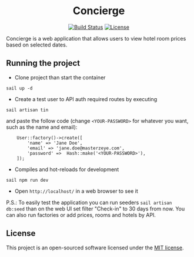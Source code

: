 <h1 align="center">Concierge</h1>

<p align="center">
<a href="https://github.com/laravel/framework/actions"><img src="https://github.com/laravel/framework/workflows/tests/badge.svg" alt="Build Status"></a>
<a href="https://packagist.org/packages/laravel/framework"><img src="https://img.shields.io/packagist/l/laravel/framework" alt="License"></a>
</p>

Concierge is a web application that allows users to view hotel room prices based on selected dates.

## Running the project

- Clone project than start the container

```
sail up -d
```

- Create a test user to API auth required routes by executing
```
sail artisan tin
```
and paste the follow code (change `<YOUR-PASSWORD>` for whatever you want, such as the name and email):

```
    User::factory()->create([
        'name' => 'Jane Doe',
        'email' => 'jane.doe@masterzeye.com',
        'password' =>  Hash::make('<YOUR-PASSWORD>'),
    ]);
```

- Compiles and hot-reloads for development
```
sail npm run dev
```

- Open `http://localhost/` in a web browser to see it


P.S.: To easily test the application you can run seeders `sail artisan db:seed` than on the web UI set filter "Check-in" to 30 days from now. You can also run factories or add prices, rooms and hotels by API.  

## License

This project is an open-sourced software licensed under the [MIT license](https://opensource.org/licenses/MIT).
